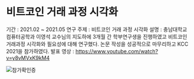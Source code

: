 # 비트코인 거래 과정 시각화

기간 : 2021.02 ~ 2021.05
연구 주제 : 비트코인 거래 과정 시각화
설명 : 충남대학교 컴퓨터공학과 이영석 교수님의 지도하에 3개월 간 학부연구생을 진행하였고 비트코인 거래과정 시각화와 필요성에 대해 연구했다.
       논문 작성을 성공적으로 마무리하고 KCC 2021을 참가하였다.
발표 영상 : https://www.youtube.com/watch?v=y8vMVxK9kM4

![참가확인증](https://user-images.githubusercontent.com/33795856/121980882-b394ee00-cdc7-11eb-9ef3-42f6c47bad9b.jpg)
